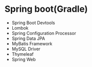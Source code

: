 # Spring boot(Gradle)
- Spring Boot Devtools
- Lombok
- Spring Configuration Processor
- Spring Data JPA
- MyBatis Framework
- MySQL Driver
- Thymeleaf
- Spring Web